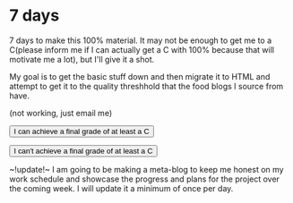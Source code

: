 # 7 days

7 days to make this 100% material. It may not be enough to get me to a C(please inform me if I can actually get a C with 100% because that will motivate me a lot), but I'll give it a shot.

My goal is to get the basic stuff down and then migrate it to HTML and attempt to get it to the quality threshhold that the food blogs I source from have.


(not working, just email me)
<div id="feedback-main">
  <div id="feedback-div">
    <form action="https://mailto:devri212@umn.edu" method="post" class="form" id="feedback-form1" name="form1" enctype="multipart/form-data">
      <div class="q1">
        <input type="submit" value="I can achieve a final grade of at least a C" id="q1id" />
        <div class="feedback-ease"></div>
      </div>
    </form>
    <form action="https://mailto:devri212@umn.edu" method="post" class="form" id="feedback-form1" name="form2" enctype="multipart/form-data">
      <div class="q2">
      <input type="submit" value="I can't achieve a final grade of at least a C" id="q2id" />
      <div class="feedback-ease"></div>
      </div>
    </form>
  </div>
</div>


~!update!~ I am going to be making a meta-blog to keep me honest on my work schedule and showcase the progress and plans for the project over the coming week. I will update it a minimum of once per day.